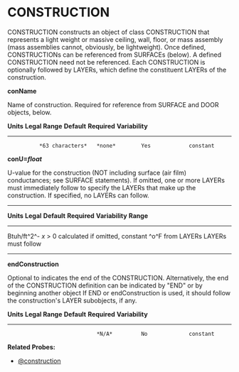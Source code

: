 # CONSTRUCTION

CONSTRUCTION constructs an object of class CONSTRUCTION that represents a light weight or massive ceiling, wall, floor, or mass assembly (mass assemblies cannot, obviously, be lightweight). Once defined, CONSTRUCTIONs can be referenced from SURFACEs (below). A defined CONSTRUCTION need not be referenced. Each CONSTRUCTION is optionally followed by LAYERs, which define the constituent LAYERs of the construction.

**conName**

Name of construction. Required for reference from SURFACE and DOOR objects, below.

  **Units**   **Legal Range**   **Default**   **Required**   **Variability**
  ----------- ----------------- ------------- -------------- -----------------
              *63 characters*   *none*        Yes            constant

**conU=*float***

U-value for the construction (NOT including surface (air film) conductances; see SURFACE statements). If omitted, one or more LAYERs must immediately follow to specify the LAYERs that make up the construction. If specified, no LAYERs can follow.

  --------------------------------------------------------------
  **Units**   **Legal** **Default** **Required** **Variability**
              **Range**
  ----------- --------- ----------- ------------ ---------------
  Btuh/ft^2^- *x* $>$ 0 calculated  if omitted,  constant
  ^o^F                  from LAYERs LAYERs must
                                    follow         

  --------------------------------------------------------------

**endConstruction**

Optional to indicates the end of the CONSTRUCTION. Alternatively, the end of the CONSTRUCTION definition can be indicated by "END" or by beginning another object If END or endConstruction is used, it should follow the construction's LAYER subobjects, if any.

  **Units**   **Legal Range**   **Default**   **Required**   **Variability**
  ----------- ----------------- ------------- -------------- -----------------
                                *N/A*         No             constant

**Related Probes:**

- [@construction](#p_construction)
